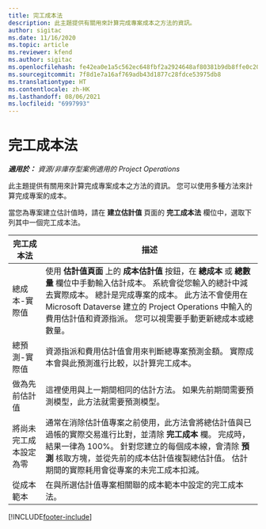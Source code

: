```yaml
---
title: 完工成本法
description: 此主題提供有關用來計算完成專案成本之方法的資訊。
author: sigitac
ms.date: 11/16/2020
ms.topic: article
ms.reviewer: kfend
ms.author: sigitac
ms.openlocfilehash: fe42ea0e1a5c562ec648fbf2a2924648af80381b9db8ffe0c209cb5247bb2ba2
ms.sourcegitcommit: 7f8d1e7a16af769adb43d1877c28fdce53975db8
ms.translationtype: HT
ms.contentlocale: zh-HK
ms.lasthandoff: 08/06/2021
ms.locfileid: "6997993"
---
```

# <a name="cost-to-complete-methods"></a>完工成本法

_**適用於：** 資源/非庫存型案例適用的 Project Operations_

此主題提供有關用來計算完成專案成本之方法的資訊。 您可以使用多種方法來計算完成專案的成本。 

當您為專案建立估計值時，請在 **建立估計值** 頁面的 **完工成本法** 欄位中，選取下列其中一個完工成本法。

| 完工成本法    | 描述                                                                                                                                                                                                                                                                                                                                                                                                                                                                                        |
|------------------------------|----------------------------------------------------------------------------------------------------------------------------------------------------------------------------------------------------------------------------------------------------------------------------------------------------------------------------------------------------------------------------------------------------------------------------------------------------------------------------------------------------|
| 總成本-實際值            | 使用 **估計值頁面** 上的 **成本估計值** 按鈕，在 **總成本** 或 **總數量** 欄位中手動輸入估計成本。 系統會從您輸入的總計中減去實際成本。 總計是完成專案的成本。 此方法不會使用在 Microsoft Dataverse 建立的 Project Operations 中輸入的費用估計值和資源指派。 您可以視需要手動更新總成本或總數量。  |
| 總預測-實際值        | 資源指派和費用估計值會用來判斷總專案預測金額。 實際成本會與此預測進行比較，以計算完工成本。                                                                                                                                                                                                                                                                          |
| 做為先前估計值         | 這裡使用與上一期間相同的估計方法。 如果先前期間需要預測模型，此方法就需要預測模型。                                                                                                                                                                                                                                                                                                                           |
| 將尚未完工成本設定為零 | 通常在消除估計值專案之前使用，此方法會將總估計值與已過帳的實際交易進行比對，並清除 **完工成本** 欄。 完成時，結果一律為 100%。 針對您建立的每個成本線，會清除 **預測** 核取方塊，並從先前的成本估計值複製總估計值。 估計期間的實際耗用會從專案的未完工成本扣減。              |
| 從成本範本           | 在與所選估計值專案相關聯的成本範本中設定的完工成本法。                                                                                                                                                                                                                                                                                                                                                                          |


[!INCLUDE[footer-include](../includes/footer-banner.md)]